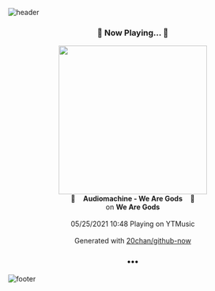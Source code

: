 ![header](https://capsule-render.vercel.app/api?type=wave&height=170&section=header&text=Hi.%20I'm%20SHIFT&fontColor=090707&fontAlignX=45&fontAlignY=65&fontSize=100)

<h3 align="center">🎵 Now Playing... 🎵</h3>
<p align="center">
  <a href="https://music.youtube.com/watch?v=29BtNd5ly48">
    <img width="300" src="https://lh3.googleusercontent.com/I6bZmohQxx9TOfDXl322XX6lZzeBey_i3UY6j4TkwTDINXClYpAKtyUfzEVm-eMRbL1Ox9GSdhsknERt">
  </a>
  <br>
  🎵&nbsp&nbsp&nbsp <b>Audiomachine - We Are Gods</b> &nbsp&nbsp&nbsp🎵
  <br>
  on <b>We Are Gods</b>
  
  <br />
  <br />
  05/25/2021 10:48 Playing on YTMusic
  <br />
  <br />
  Generated with <a href="https://github.com/20chan/github-now">20chan/github-now</a>
</p>

<h3 align="center">•••</h3>

![footer](https://capsule-render.vercel.app/api?type=wave&height=150&section=footer)
